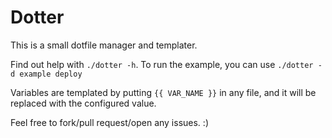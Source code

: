 # Dotter
This is a small dotfile manager and templater.

Find out help with `./dotter -h`.
To run the example, you can use `./dotter -d example deploy`

Variables are templated by putting `{{ VAR_NAME }}` in any file, and it will be
replaced with the configured value.

Feel free to fork/pull request/open any issues. :)
